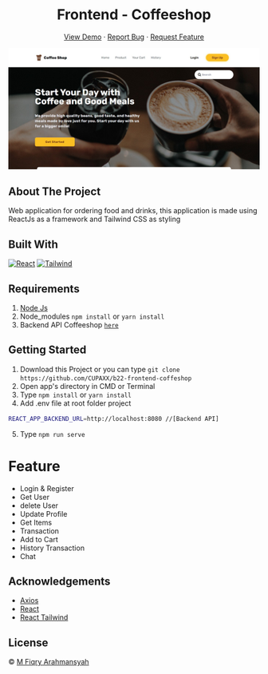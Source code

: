 <h1 align='center'>Frontend - Coffeeshop</h1>
  <p align="center">
    <a href="https://b22-coffeeshop.netlify.app/">View Demo</a>
    ·
    <a href="https://github.com/CUPAXX/b22-frontend-coffeshop/issues">Report Bug</a>
    ·
    <a href="https://github.com/CUPAXX/b22-frontend-coffeshop/pulls">Request Feature</a>
  </p>

![Image Banner](screnshoot/home.jpg)

## About The Project

Web application for ordering food and drinks,
this application is made using ReactJs as a framework and Tailwind CSS as styling

## Built With

[![React](https://img.shields.io/badge/React-v17.0.2-green)](https://github.com/facebook/react)
[![Tailwind](https://img.shields.io/badge/Tailwind-v2.2.4-blue)](https://tailwindcss.com/docs)

## Requirements

1. <a href="https://nodejs.org/en/download/">Node Js</a>
2. Node_modules `npm install` or `yarn install`
3. Backend API Coffeeshop [`here`](https://github.com/CUPAXX/b22-backend-coffeeshop)

## Getting Started

1. Download this Project or you can type `git clone https://github.com/CUPAXX/b22-frontend-coffeshop`
2. Open app's directory in CMD or Terminal
3. Type `npm install` or `yarn install`
4. Add .env file at root folder project

```sh
REACT_APP_BACKEND_URL=http://localhost:8080 //[Backend API]
```

5. Type `npm run serve`

# Feature
<ul>
<li>Login & Register</li>
<li>Get User</li>
<li>delete User</li>
<li>Update Profile</li>
<li>Get Items</li>
<li>Transaction</li>
<li>Add to Cart</li>
<li>History Transaction</li>
<li>Chat</li>
</ul>

## Acknowledgements

- [Axios](https://www.npmjs.com/package/axios)
- [React](https://reactjs.org/)
- [React Tailwind](https://tailwindcss.com/docs)

## License

© [M Fiqry Arahmansyah](https://www.instagram.com/xfiqryx/)
